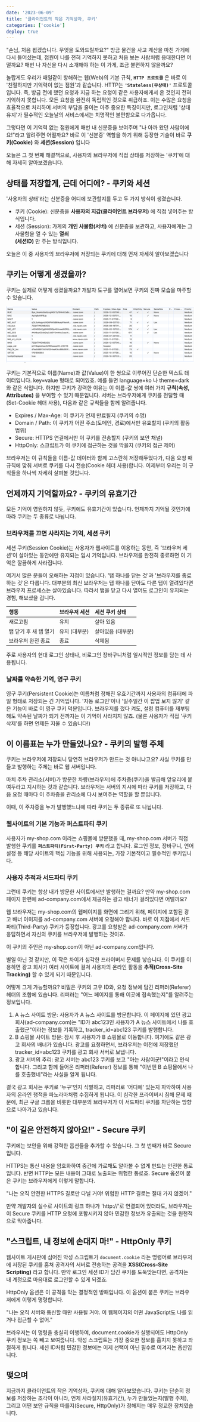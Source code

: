 ```yaml
---
date: '2023-06-09'
title: '클라이언트의 작은 기억상자, 쿠키'
categories: ['cookie']
deploy: true
---
```


"손님, 처음 뵙겠습니다. 무엇을 도와드릴까요?"
방금 물건을 사고 계산을 마친 가게에 다시 들어섰는데, 점원이 나를 전혀 기억하지 못하고 처음 보는 사람처럼 응대한다면 어떨까요? 매번 나 자신을 다시 소개해야 하는 이 가게, 조금 불편하지 않을까요?

놀랍게도 우리가 매일같이 항해하는 웹(Web)의 기본 규칙, **`HTTP 프로토콜`** 은 바로 이 '친절하지만 기억력이 없는 점원'과 같습니다. HTTP는 **`'Stateless(무상태)'`** 프로토콜입니다. 즉, 방금 전에 했던 요청과 지금 하는 요청이 같은 사용자에게서 온 것인지 전혀 기억하지 못합니다. 모든 요청을 완전히 독립적인 것으로 취급하죠. 이는 수많은 요청을 효율적으로 처리하여 서버의 부담을 줄이는 아주 중요한 특징이지만, 로그인처럼 '상태 유지'가 필수적인 오늘날의 서비스에서는 치명적인 불편함으로 다가옵니다.

그렇다면 이 기억력 없는 점원에게 매번 내 신분증을 보여주며 "나 아까 왔던 사람이에요!"라고 알려주면 어떨까요? 바로 이 '신분증' 역할을 하기 위해 등장한 기술이 바로 **쿠키(Cookie)** 와 **세션(Session)** 입니다

오늘은 그 첫 번째 해결책으로, 사용자의 브라우저에 직접 상태를 저장하는 '쿠키'에 대해 자세히 알아보겠습니다.

## 상태를 저장할게, 근데 어디에? - 쿠키와 세션

'사용자의 상태'라는 신분증을 어디에 보관할지를 두고 두 가지 방식이 생겼습니다.

- 쿠키 (Cookie): 신분증을 **사용자의 지갑(클라이언트 브라우저)** 에 직접 넣어주는 방식입니다.
- 세션 (Session): 가게의 **개인 사물함(서버)** 에 신분증을 보관하고, 사용자에게는 그 사물함을 열 수 있는 **열쇠 <br/>(세션ID)** 만 주는 방식입니다.

오늘은 이 중 사용자의 브라우저에 저장되는 쿠키에 대해 먼저 자세히 알아보겠습니다

## 쿠키는 어떻게 생겼을까?

쿠키는 실제로 어떻게 생겼을까요? 개발자 도구를 열어보면 쿠키의 진짜 모습을 마주할 수 있습니다.

![alt text](/images/cookies.png)

쿠키는 기본적으로 이름(Name)과 값(Value)이 한 쌍으로 이루어진 단순한 텍스트 데이터입니다. key=value 형태로 되어있죠. 예를 들면 language=ko 나 theme=dark 와 같은 식입니다.
하지만 쿠키가 강력한 이유는 이 이름-값 쌍에 여러 가지 **규칙(속성, Attributes)** 을 부여할 수 있기 때문입니다. 서버는 브라우저에게 쿠키를 전달할 때(Set-Cookie 헤더 사용), 다음과 같은 규칙들을 함께 알려줍니다.

- Expires / Max-Age: 이 쿠키가 언제 만료될지 (쿠키의 수명)
- Domain / Path: 이 쿠키가 어떤 주소(도메인, 경로)에서만 유효할지 (쿠키의 활동 범위)
- Secure: HTTPS 연결에서만 이 쿠키를 전송할지 (쿠키의 보안 채널)
- HttpOnly: 스크립트가 이 쿠키에 접근하는 것을 막을지 (쿠키의 접근 제어)

브라우저는 이 규칙들을 이름-값 데이터와 함께 고스란히 저장해두었다가, 다음 요청 때 규칙에 맞춰 서버로 쿠키를 다시 전송(Cookie 헤더 사용)합니다. 이제부터 우리는 이 규칙들을 하나씩 자세히 살펴볼 것입니다.

## 언제까지 기억할까요? - 쿠키의 유효기간

모든 기억이 영원하지 않듯, 쿠키에도 유효기간이 있습니다. 언제까지 기억될 것인가에 따라 쿠키는 두 종류로 나뉩니다.

### 브라우저를 끄면 사라지는 기억, 세션 쿠키

세션 쿠키(Session Cookie)는 사용자가 웹사이트를 이용하는 동안, 즉 '브라우저 세션'이 살아있는 동안에만 유지되는 임시 기억입니다. 브라우저를 완전히 종료하면 이 기억은 깔끔하게 사라집니다.

여기서 많은 분들이 오해하는 지점이 있습니다. '탭 하나를 닫는 것'과 '브라우저를 종료하는 것'은 다릅니다. 대부분의 최신 브라우저는 탭 하나를 닫아도 다른 탭이 열려있다면 브라우저 프로세스는 살아있습니다. 따라서 탭을 닫고 다시 열어도 로그인이 유지되는 경험, 해보셨을 겁니다.

| 행동                  | 브라우저 세션 | 세션 쿠키 상태    |
| :-------------------- | :------------ | :---------------- |
| 새로고침              | 유지          | 살아 있음         |
| 탭 닫기 후 새 탭 열기 | 유지 (대부분) | 살아있음 (대부분) |
| 브라우저 완전 종료    | 종료          | 삭제됨            |

주로 사용자의 현대 로그인 상태나, 비로그인 장바구니처럼 일시적인 정보를 담는 데 사용됩니다.

### 날짜를 약속한 기억, 영구 쿠키

영구 쿠키(Persistent Cookie)는 이름처럼 정해진 유효기간까지 사용자의 컴퓨터에 파일 형태로 저장되는 긴 기억입니다. '자동 로그인'이나 '일주일간 이 팝업 보지 않기' 같은 기능이 바로 이 영구 쿠키 덕분입니다. 브라우저를 껐다 켜도, 설령 컴퓨터를 재부팅해도 약속된 날짜가 되기 전까지는 이 기억이 사라지지 않죠. (물론 사용자가 직접 '쿠키 삭제'를 하면 언제든 지울 수 있습니다!)

## 이 이름표는 누가 만들었나요? - 쿠키의 발행 주체

쿠키는 브라우저에 저장되니 당연히 브라우저가 만드는 것 아니냐고요? 사실 쿠키를 만들고 발행하는 주체는 바로 웹 서버입니다.

마치 주차 관리소(서버)가 방문한 차량(브라우저)에 주차증(쿠키)을 발급해 앞유리에 붙여두라고 지시하는 것과 같습니다. 브라우저는 서버의 지시에 따라 쿠키를 저장하고, 다음 요청 때마다 이 주차증을 관리소에 다시 보여주는 역할을 할 뿐입니다.

이때, 이 주차증을 누가 발행했느냐에 따라 쿠키는 두 종류로 또 나뉩니다.

### 웹사이트의 기본 기능과 퍼스트파티 쿠키

사용자가 my-shop.com 이라는 쇼핑몰에 방문했을 때, my-shop.com 서버가 직접 발행한 쿠키를 **`퍼스트파티(First-Party) 쿠키`** 라고 합니다. 로그인 정보, 장바구니, 언어 설정 등 해당 사이트의 핵심 기능을 위해 사용되는, 가장 기본적이고 필수적인 쿠키입니다.

### 사용자 추적과 서드파티 쿠키

그런데 쿠키는 항상 내가 방문한 사이트에서만 발행하는 걸까요? 만약 my-shop.com 페이지 한편에 ad-company.com에서 제공하는 광고 배너가 걸려있다면 어떨까요?

웹 브라우저는 my-shop.com의 웹페이지를 화면에 그리기 위해, 페이지에 포함된 광고 배너 이미지를 ad-company.com 서버에 요청해야 합니다. 바로 이 지점에서 서드파티(Third-Party) 쿠키가 등장합니다. 광고를 요청받은 ad-company.com 서버가 응답하면서 자신의 쿠키를 브라우저에 발행하는 것이죠.

이 쿠키의 주인은 my-shop.com이 아닌 ad-company.com입니다.

별일 아닌 것 같지만, 이 작은 차이가 심각한 프라이버시 문제를 낳습니다. 이 쿠키를 이용하면 광고 회사가 여러 사이트에 걸쳐 사용자의 온라인 활동을 **추적(Cross-Site Tracking)** 할 수 있게 되기 때문입니다.

어떻게 그게 가능할까요? 비밀은 쿠키의 고유 ID와, 요청 정보에 담긴 리퍼러(Referer) 헤더의 조합에 있습니다. 리퍼러는 "어느 페이지를 통해 이곳에 접속했는지"를 알려주는 정보입니다.

1. A 뉴스 사이트 방문: 사용자가 A 뉴스 사이트를 방문합니다. 이 페이지에 있던 광고 회사(ad-company.com)는 "ID가 abc123인 사용자가 A 뉴스 사이트에서 나를 호출했군"이라는 정보를 기록하고, tracker_id=abc123 쿠키를 발행합니다.
2. B 쇼핑몰 사이트 방문: 잠시 후 사용자가 B 쇼핑몰로 이동합니다. 여기에도 같은 광고 회사의 배너가 있습니다. 광고를 요청하면서, 브라우저는 이전에 저장했던 tracker_id=abc123 쿠키를 광고 회사 서버로 보냅니다.
3. 광고 서버의 추리: 광고 서버는 abc123 쿠키를 보고 "아는 사람이군!"이라고 인식합니다. 그리고 함께 들어온 리퍼러(Referer) 정보를 통해 "이번엔 B 쇼핑몰에서 나를 호출했네"라는 사실을 알게 됩니다.

결국 광고 회사는 쿠키로 '누구'인지 식별하고, 리퍼러로 '어디에' 있는지 파악하여 사용자의 온라인 행적을 파노라마처럼 수집하게 됩니다. 이 심각한 프라이버시 침해 문제 때문에, 최근 구글 크롬을 비롯한 대부분의 브라우저가 이 서드파티 쿠키를 차단하는 방향으로 나아가고 있습니다.

## "이 길은 안전하지 않아요!" - Secure 쿠키

쿠키에는 보안을 위해 강력한 옵션들을 추가할 수 있습니다. 그 첫 번째가 바로 Secure 입니다.

HTTPS는 통신 내용을 암호화하여 중간에 가로채도 알아볼 수 없게 만드는 안전한 통로입니다. 반면 HTTP는 모든 내용이 그대로 노출되는 위험한 통로죠. Secure 옵션이 붙은 쿠키는 브라우저에게 이렇게 말합니다.

"나는 오직 안전한 HTTPS 길로만 다닐 거야! 위험한 HTTP 길로는 절대 가지 않겠어."

만약 개발자의 실수로 사이트의 링크 하나가 'http://'로 연결되어 있더라도, 브라우저는 이 Secure 쿠키를 HTTP 요청에 포함시키지 않아 민감한 정보가 유출되는 것을 원천적으로 막아줍니다.

## "스크립트, 내 정보에 손대지 마!" - HttpOnly 쿠키

웹사이트 게시판에 심어진 악성 스크립트가 `document.cookie` 라는 명령어로 브라우저에 저장된 쿠키를 훔쳐 공격자의 서버로 전송하는 공격을 **XSS(Cross-Site Scripting)** 라고 합니다. 만약 로그인 세션 ID가 담긴 쿠키를 도둑맞는다면, 공격자는 내 계정으로 마음대로 로그인할 수 있게 되겠죠.

HttpOnly 옵션은 이 공격을 막는 결정적인 방패입니다. 이 옵션이 붙은 쿠키는 브라우저에게 이렇게 명령합니다.

"나는 오직 서버와 통신할 때만 사용될 거야. 이 웹페이지의 어떤 JavaScript도 나를 읽거나 접근할 수 없어."

브라우저는 이 명령을 충실히 이행하여, document.cookie가 실행되어도 HttpOnly 쿠키 정보는 쏙 빼고 보여줍니다. 악성 스크립트는 가장 중요한 정보를 훔치지 못하고 좌절하게 됩니다. 세션 ID처럼 민감한 정보에는 이제 선택이 아닌 필수로 여겨지는 옵션입니다.

## 맺으며

지금까지 클라이언트의 작은 기억상자, 쿠키에 대해 알아보았습니다. 쿠키는 단순히 정보를 저장하는 조각이 아니라, 언제 사라질지(유효기간), 누가 만들었는지(발행 주체), 그리고 어떤 보안 규칙을 따를지(Secure, HttpOnly)가 정해지는 매우 정교한 장치였습니다.
